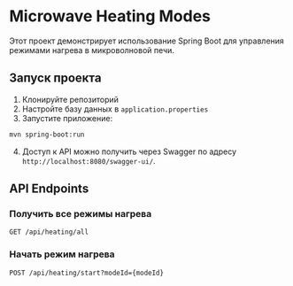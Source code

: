 # Microwave Heating Modes

Этот проект демонстрирует использование Spring Boot для управления режимами нагрева в микроволновой печи.

## Запуск проекта

1. Клонируйте репозиторий
2. Настройте базу данных в `application.properties`
3. Запустите приложение:

```bash
mvn spring-boot:run
```

4. Доступ к API можно получить через Swagger по адресу `http://localhost:8080/swagger-ui/`.

## API Endpoints

### Получить все режимы нагрева

```http
GET /api/heating/all
```

### Начать режим нагрева

```http
POST /api/heating/start?modeId={modeId}
```
